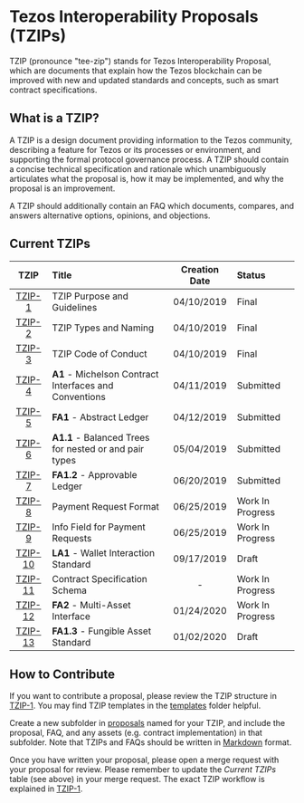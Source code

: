 # Tezos Interoperability Proposals (TZIPs)

TZIP (pronounce "tee-zip") stands for Tezos Interoperability Proposal, which are documents that explain how the Tezos blockchain can be improved with new and updated standards and concepts, such as smart contract specifications.

## What is a TZIP?

A TZIP is a design document providing information to the Tezos community, describing a feature for Tezos or its processes or environment, and supporting the formal protocol governance process. A TZIP should contain a concise technical specification and rationale which unambiguously articulates what the proposal is, how it may be implemented, and why the proposal is an improvement.

A TZIP should additionally contain an FAQ which documents, compares, and answers alternative options, opinions, and objections.

## Current TZIPs

|    TZIP   | Title                                                      | Creation Date | Status             |
| :-------: | :--------------------------------------------------------- | :-----------: | :----------------- |
| [TZIP-1]  | TZIP Purpose and Guidelines                                |  04/10/2019   | Final              |
| [TZIP-2]  | TZIP Types and Naming                                      |  04/10/2019   | Final              |
| [TZIP-3]  | TZIP Code of Conduct                                       |  04/10/2019   | Final              |
| [TZIP-4]  | **A1** - Michelson Contract Interfaces and Conventions     |  04/11/2019   | Submitted          |
| [TZIP-5]  | **FA1** - Abstract Ledger                                  |  04/12/2019   | Submitted          |
| [TZIP-6]  | **A1.1** - Balanced Trees for nested or and pair types     |  05/04/2019   | Submitted          |
| [TZIP-7]  | **FA1.2** - Approvable Ledger                              |  06/20/2019   | Submitted          |
| [TZIP-8]  | Payment Request Format                                     |  06/25/2019   | Work In Progress   |
| [TZIP-9]  | Info Field for Payment Requests                            |  06/25/2019   | Work In Progress   |
| [TZIP-10] | **LA1** - Wallet Interaction Standard                      |  09/17/2019   | Draft              |
| [TZIP-11] | Contract Specification Schema                              |       -       | Work In Progress   |
| [TZIP-12] | **FA2** - Multi-Asset Interface                            |  01/24/2020   | Work In Progress   |
| [TZIP-13] | **FA1.3** - Fungible Asset Standard                        |  01/02/2020   | Draft              |

## How to Contribute

If you want to contribute a proposal, please review the TZIP structure in [TZIP-1](/proposals/tzip-1/tzip-1.md). You may find TZIP templates in the [templates](/templates) folder helpful.

Create a new subfolder in [proposals](/proposals) named for your TZIP, and include the proposal, FAQ, and any assets (e.g. contract implementation) in that subfolder. Note that TZIPs and FAQs should be written in [Markdown](https://docs.gitlab.com/ee/user/markdown.html) format.

Once you have written your proposal, please open a merge request with your proposal for review. Please remember to update the *Current TZIPs* table (see above) in your merge request. The exact TZIP workflow is explained in [TZIP-1](/proposals/tzip-1/tzip-1.md).

[TZIP-1]: proposals/tzip-1
[TZIP-2]: proposals/tzip-2
[TZIP-3]: proposals/tzip-3
[TZIP-4]: proposals/tzip-4
[TZIP-5]: proposals/tzip-5
[TZIP-6]: proposals/tzip-6
[TZIP-7]: proposals/tzip-7
[TZIP-8]: proposals/tzip-8
[TZIP-9]: proposals/tzip-9
[TZIP-10]: proposals/tzip-10
[TZIP-11]: proposals/tzip-11
[TZIP-12]: proposals/tzip-12
[TZIP-13]: proposals/tzip-13
